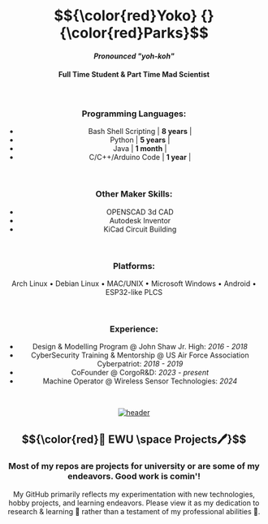 <div align="center">

# $${\color{red}Yoko} {} {\color{red}Parks}$$

#### _Pronounced_ _"yoh-koh"_

#### Full Time Student & Part Time Mad Scientist

<br>

### Programming Languages:
- Bash Shell Scripting | **8 years** |
- Python | **5 years** |
- Java | **1 month** |
- C/C++/Arduino Code | **1 year** |

<br>

### Other Maker Skills:
- OPENSCAD 3d CAD
- Autodesk Inventor
- KiCad Circuit Building

<br>

### Platforms:
Arch Linux • Debian Linux • MAC/UNIX • Microsoft Windows • Android • ESP32-like PLCS

<br>

### Experience:
- Design & Modelling Program @ John Shaw Jr. High: _2016 - 2018_
- CyberSecurity Training & Mentorship @ US Air Force Association Cyberpatriot: _2018 - 2019_
- CoFounder @ CorgoR&D: _2023 - present_
- Machine Operator @ Wireless Sensor Technologies: _2024_



<br>

[![header](https://assets-sports-gcp.thescore.com/basketball/team/1564/small_logo.png)](https://inside.ewu.edu/)

##   $${\color{red}📖 EWU \space Projects🖊}$$ 

### Most of my repos are projects for university or are some of my endeavors. Good work is comin'!

<p>My GitHub primarily reflects my experimentation with new technologies, hobby projects, and learning endeavors. Please view it as my dedication to research & learning 🧪 rather than a testament of my professional abilities 🦸.</p>

</div>


</div>
